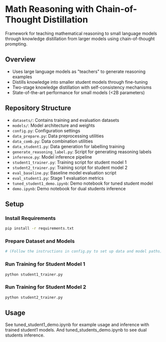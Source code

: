 # Math Reasoning with Chain-of-Thought Distillation

Framework for teaching mathematical reasoning to small language models through knowledge distillation from larger models using chain-of-thought prompting.

## Overview
- Uses large language models as "teachers" to generate reasoning examples
- Distills knowledge into smaller student models through fine-tuning
- Two-stage knowledge distillation with self-consistency mechanisms
- State-of-the-art performance for small models (<2B parameters)

## Repository Structure

- `datasets/`: Contains training and evaluation datasets
- `models/`: Model architecture and weights
- `config.py`: Configuration settings
- `data_prepare.py`: Data preprocessing utilities
- `data_comb.py`: Data combination utilities
- `data_student1.py`: Data generation for labelling training
- `generate_reasoning_label.py`: Script for generating reasoning labels
- `inference.py`: Model inference pipeline
- `student1_trainer.py`: Training script for student model 1 
- `student2_trainer.py`: Training script for student model 2
- `eval_baseline.py`: Baseline model evaluation script
- `eval_student1.py`: Stage 1 evaluation metrics
- `tuned_student1_demo.ipynb`: Demo notebook for tuned student model
- `demo.ipynb`: Demo notebook for dual students inference

## Setup
### Install Requirements
```bash
pip install -r requirements.txt
```
### Prepare Dataset and Models
```bash
# (Follow the instructions in config.py to set up data and model paths)
```
### Run Training for Student Model 1
```bash
python student1_trainer.py
```
### Run Training for Student Model 2
```bash
python student2_trainer.py
```


## Usage
See tuned_student1_demo.ipynb for example usage and inference with trained student1 models. And tuned_students_demo.ipynb to see dual students inference.
